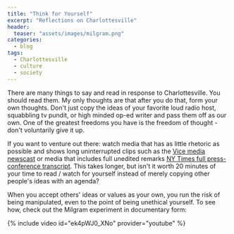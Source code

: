 ```yaml
---
title: "Think for Yourself"
excerpt: "Reflections on Charlottesville"
header:
  teaser: "assets/images/milgram.png"
categories:
  - blog
tags:
  - Charlottesville
  - culture
  - society
---
```

There are many things to say and read in response to Charlottesville. You should read them. My only thoughts are that after you do that, form your own thoughts. Don't just copy the ideas of your favorite loud radio host, squabbling tv pundit, or high minded op-ed writer and pass them off as our own. One of the greatest freedoms you have is the freedom of thought - don't voluntarily give it up.

If you want to venture out there: watch media that has as little rhetoric as possible and shows long uninterrupted clips such as the [Vice media newscast](https://youtu.be/RIrcB1sAN8I) or media that includes full unedited remarks [NY Times full press-conference transcript](https://www.nytimes.com/2017/08/15/us/politics/trump-press-conference-transcript.html). This takes longer, but isn't it worth 20 minutes of your time to read / watch for yourself instead of merely copying other people's ideas with an agenda?

When you accept others' ideas or values as your own, you run the risk of being manipulated, even to the point of being unethical yourself. To see how, check out the Milgram experiment in documentary form:

{% include video id="ek4pWJ0_XNo" provider="youtube" %}
